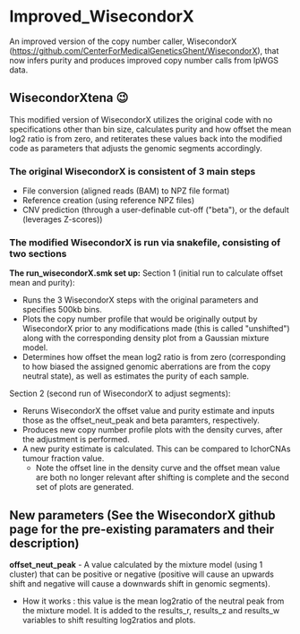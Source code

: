 # Improved_WisecondorX
An improved version of the copy number caller, WisecondorX (https://github.com/CenterForMedicalGeneticsGhent/WisecondorX), that now infers purity and produces improved copy number calls from lpWGS data.

## WisecondorXtena :wink:
This modified version of WisecondorX utilizes the original code with no specifications other than bin size, calculates purity and how offset the mean log2 ratio is from zero, and retiterates these values back into the modified code as parameters that adjusts the genomic segments accordingly.

### The original WisecondorX is consistent of 3 main steps
* File conversion (aligned reads (BAM) to NPZ file format)
* Reference creation (using reference NPZ files)
* CNV prediction (through a user-definable cut-off ("beta"), or the default (leverages Z-scores))


### The modified WisecondorX is run via snakefile, consisting of two sections
**The run_wisecondorX.smk set up:** 
Section 1 (initial run to calculate offset mean and purity):
* Runs the 3 WisecondorX steps with the original parameters and specifies 500kb bins.
* Plots the copy number profile that would be originally output by WisecondorX prior to any modifications made (this is called "unshifted") along with the corresponding density plot from a Gaussian mixture model.
* Determines how offset the mean log2 ratio is from zero (corresponding to how biased the assigned genomic aberrations are from the copy neutral state), as well as estimates the purity of each sample.

Section 2 (second run of WisecondorX to adjust segments):
* Reruns WisecondorX the offset value and purity estimate and inputs those as the offset_neut_peak and beta paramters, respectively.
* Produces new copy number profile plots with the density curves, after the adjustment is performed.
* A new purity estimate is calculated. This can be compared to IchorCNAs tumour fraction value.
  * Note the offset line in the density curve and the offset mean value are both no longer relevant after shifting is complete and the second set of plots are generated.

## New parameters (See the WisecondorX github page for the pre-existing paramaters and their description)
**offset_neut_peak** - A value calculated by the mixture model (using 1 cluster) that can be positive or negative (positive will cause an upwards shift and negative will cause a downwards shift in genomic segments). 
* How it works : this value is the mean log2ratio of the neutral peak from the mixture model. It is added to the results_r, results_z and results_w variables to shift resulting log2ratios and plots. 
